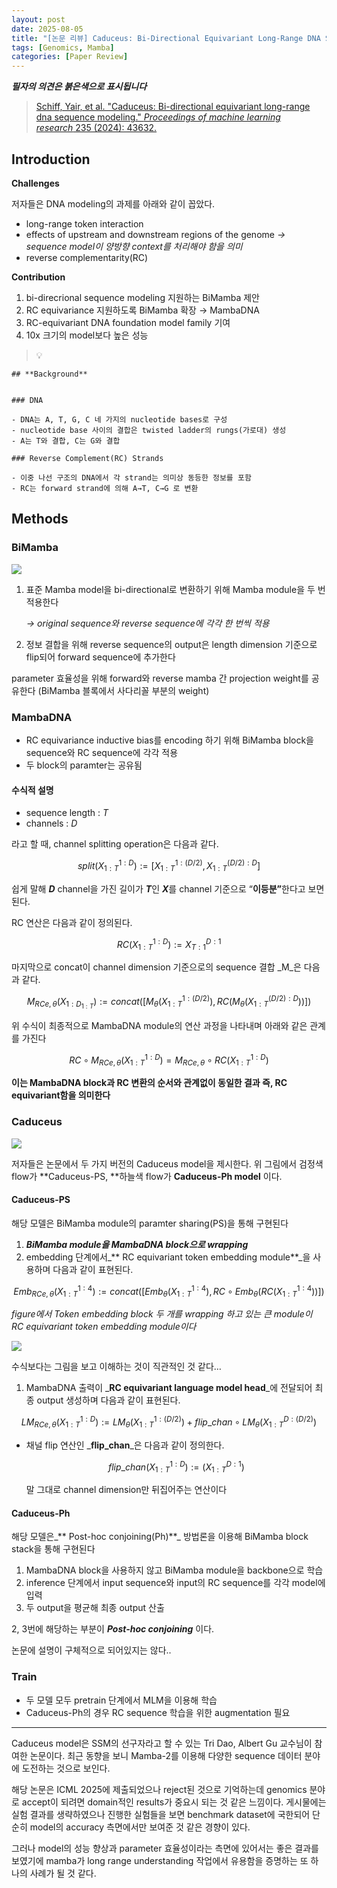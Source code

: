 ```yaml
---
layout: post
date: 2025-08-05
title: "[논문 리뷰] Caduceus: Bi-Directional Equivariant Long-Range DNA Sequence Modeling"
tags: [Genomics, Mamba]
categories: [Paper Review]
---
```


<span class="notion-red">_**필자의 의견은 붉은색으로 표시됩니다**_</span>


> [Schiff, Yair, et al. "Caduceus: Bi-directional equivariant long-range dna sequence modeling." ](https://pmc.ncbi.nlm.nih.gov/articles/PMC12189541/)[_Proceedings of machine learning research_](https://pmc.ncbi.nlm.nih.gov/articles/PMC12189541/)[ 235 (2024): 43632.](https://pmc.ncbi.nlm.nih.gov/articles/PMC12189541/)



## Introduction


**Challenges**


저자들은 DNA modeling의 과제를 아래와 같이 꼽았다.

- long-range token interaction
- effects of upstream and downstream regions of the genome 
_→ sequence model이 양방향 context를 처리해야 함을 의미_
- reverse complementarity(RC)

**Contribution**

1. bi-direcrional sequence modeling 지원하는 BiMamba 제안
1. RC equivariance 지원하도록 BiMamba 확장 → MambaDNA
1. RC-equivariant DNA foundation model family 기여
1. 10x 크기의 model보다 높은 성능

> 💡 


	## **Background**


	### DNA

	- DNA는 A, T, G, C 네 가지의 nucleotide bases로 구성
	- nucleotide base 사이의 결합은 twisted ladder의 rungs(가로대) 생성
	- A는 T와 결합, C는 G와 결합

	### Reverse Complement(RC) Strands

	- 이중 나선 구조의 DNA에서 각 strand는 의미상 동등한 정보를 포함
	- RC는 forward strand에 의해 A→T, C→G 로 변환


## Methods



### BiMamba


![](https://prod-files-secure.s3.us-west-2.amazonaws.com/542b861c-36a8-4051-84e5-8804b6728dba/2c247d59-7815-4980-99f0-8f0d21f445a7/image.png?X-Amz-Algorithm=AWS4-HMAC-SHA256&X-Amz-Content-Sha256=UNSIGNED-PAYLOAD&X-Amz-Credential=ASIAZI2LB466534TW7Z2%2F20250922%2Fus-west-2%2Fs3%2Faws4_request&X-Amz-Date=20250922T121540Z&X-Amz-Expires=3600&X-Amz-Security-Token=IQoJb3JpZ2luX2VjEKT%2F%2F%2F%2F%2F%2F%2F%2F%2F%2FwEaCXVzLXdlc3QtMiJHMEUCIE1DyGlv5pUgK0x2QAASD6Q0nw%2BPLci1TWQwnjRRvvubAiEA%2F51LuNe4S11%2FCa4DWtOuXu6LMFfUPFcn%2BYW5UCp89zMq%2FwMILRAAGgw2Mzc0MjMxODM4MDUiDDx7DhuNWTOmr8nBcyrcA2KGnQYPvZ8PkGTWpZmXDs1t2sy4%2BVd5u1EbyE9i6JhLYFRjyM0pyznHMY890dvqgwe%2FR6mpc512N%2BpquBg%2F%2FCuo9aordvQW2k%2BIFMgP9csPInkqIsODyysMV5Rfg5r5fyeBZ28BVDC6PjxKW8WtQc%2FyZ7jGDoPliqMlhtqsWvoaCOO2EbjXBGWMzxDxHItTqBv3ZBWW%2BgtjrwqApEbc1EW4HDc2y%2BdPBKYB%2Ftmwf%2FkC5BGNE4OO8Q%2F2MEAdfNWVD5%2BzKugHnT0cPVKVh9AcEmbNDHIhiazEYJlLBaV2FWjg6Rom1RJoBs8HT9BxhxANd5adz9SS70pV9exOWqVZbd37f2C6XNY4nde781RUx%2FvW81CEilfESF%2FZHUmVEmHOKtlsEpNTYzbvm1ETWcPIG7igUxu7EMe2QNpdN7y2swWe0nveYKSr9vnr6g5zBy8oR2JALUa6V8SFErOd8fhj%2F7hwGibDuLhx1I3husr37DM4ox6uaq77ijMAkxNo3vnVi5cKds4NW5Ha8R9kS4kUqhT0Gt%2F%2Bb%2FCKrJlA8AI1cy6ejmbg1%2BJcfFWYmkSFF5J0%2FPoqKSYuy%2Bju8nRLX5zDWtB3dULVUwYep1S1y7FUn%2BaXYRZaB7cImFItx159MJPvxMYGOqUB55Q%2FBQxf%2F9ig13P4ddMzVCHUtOOJrc4AED23%2FGdj6Ik4grGdjIBxMNHx%2FREDJtdhiopZnOIHLBPnNtx0H4hYOY5GjibQ2kLLffDyuJQ2IVQoKXpdmrH58JO1rx0SIx4KLs3Q3cgzNaS9mSa9VU75HGA%2FrxaMVY6oknqDrlvCVfOkzSSXnApkwgN4y4WVUrk5kMgETWVSbOpMFBAm1hRS4NuZDoli&X-Amz-Signature=a44ebe4b86e9c05becdf5813a0fb002dfd07520afe4b18d304b6e4afd7fbc6d2&X-Amz-SignedHeaders=host&x-amz-checksum-mode=ENABLED&x-id=GetObject)

1. 표준 Mamba model을 bi-directional로 변환하기 위해 Mamba module을 두 번 적용한다

	_→ original sequence와 reverse sequence에 각각 한 번씩 적용_

1. 정보 결합을 위해 reverse sequence의 output은 length dimension 기준으로 flip되어 forward sequence에 추가한다

parameter 효율성을 위해 forward와 reverse mamba 간 projection weight를 공유한다 (BiMamba 블록에서 사다리꼴 부분의 weight)



### MambaDNA

- RC equivariance inductive bias를 encoding 하기 위해 BiMamba block을 sequence와 RC sequence에 각각 적용
- 두 block의 paramter는 공유됨


#### 수식적 설명

- sequence length : _T_
- channels : _D_

라고 할 때,  channel splitting operation은 다음과 같다.


$$
split(X^{1:D}_{1:T}):=[X^{1:(D/2)}_{1:T},X^{(D/2):D}_{1:T}]
$$


<span class="notion-red">쉽게 말해 </span><span class="notion-red">_**D**_</span><span class="notion-red"> channel을 가진 길이가 </span><span class="notion-red">_**T**_</span><span class="notion-red">인 </span><span class="notion-red">_**X**_</span><span class="notion-red">를 channel 기준으로 “</span><span class="notion-red">**이등분”**</span><span class="notion-red">한다고 보면 된다.</span>


RC 연산은 다음과 같이 정의된다.


$$
RC(X^{1:D}_{1:T}):=X^{D:1}_{T:1}
$$


마지막으로 concat이 channel dimension 기준으로의 sequence 결합 _M_은 다음과 같다.


$$
M_{RCe,\theta}(X_{1:D_{1:T}}):=concat([M_{\theta}(X^{1:(D/2)}_{1:T}),RC(M_{\theta}(X^{(D/2):D}_{1:T}))])
$$


위 수식이 최종적으로 MambaDNA module의 연산 과정을 나타내며 아래와 같은 관계를 가진다


$$
RC\circ M_{RCe,\theta}(X^{1:D}_{1:T}) = M_{RCe,\theta} \circ RC(X^{1:D}_{1:T})
$$


**이는 MambaDNA block과 RC 변환의 순서와 관계없이 동일한 결과 즉, RC equivariant함을 의미한다**



### Caduceus


![](https://prod-files-secure.s3.us-west-2.amazonaws.com/542b861c-36a8-4051-84e5-8804b6728dba/f94a60d7-8145-473b-aef9-7c68d3ec604a/image.png?X-Amz-Algorithm=AWS4-HMAC-SHA256&X-Amz-Content-Sha256=UNSIGNED-PAYLOAD&X-Amz-Credential=ASIAZI2LB466534TW7Z2%2F20250922%2Fus-west-2%2Fs3%2Faws4_request&X-Amz-Date=20250922T121541Z&X-Amz-Expires=3600&X-Amz-Security-Token=IQoJb3JpZ2luX2VjEKT%2F%2F%2F%2F%2F%2F%2F%2F%2F%2FwEaCXVzLXdlc3QtMiJHMEUCIE1DyGlv5pUgK0x2QAASD6Q0nw%2BPLci1TWQwnjRRvvubAiEA%2F51LuNe4S11%2FCa4DWtOuXu6LMFfUPFcn%2BYW5UCp89zMq%2FwMILRAAGgw2Mzc0MjMxODM4MDUiDDx7DhuNWTOmr8nBcyrcA2KGnQYPvZ8PkGTWpZmXDs1t2sy4%2BVd5u1EbyE9i6JhLYFRjyM0pyznHMY890dvqgwe%2FR6mpc512N%2BpquBg%2F%2FCuo9aordvQW2k%2BIFMgP9csPInkqIsODyysMV5Rfg5r5fyeBZ28BVDC6PjxKW8WtQc%2FyZ7jGDoPliqMlhtqsWvoaCOO2EbjXBGWMzxDxHItTqBv3ZBWW%2BgtjrwqApEbc1EW4HDc2y%2BdPBKYB%2Ftmwf%2FkC5BGNE4OO8Q%2F2MEAdfNWVD5%2BzKugHnT0cPVKVh9AcEmbNDHIhiazEYJlLBaV2FWjg6Rom1RJoBs8HT9BxhxANd5adz9SS70pV9exOWqVZbd37f2C6XNY4nde781RUx%2FvW81CEilfESF%2FZHUmVEmHOKtlsEpNTYzbvm1ETWcPIG7igUxu7EMe2QNpdN7y2swWe0nveYKSr9vnr6g5zBy8oR2JALUa6V8SFErOd8fhj%2F7hwGibDuLhx1I3husr37DM4ox6uaq77ijMAkxNo3vnVi5cKds4NW5Ha8R9kS4kUqhT0Gt%2F%2Bb%2FCKrJlA8AI1cy6ejmbg1%2BJcfFWYmkSFF5J0%2FPoqKSYuy%2Bju8nRLX5zDWtB3dULVUwYep1S1y7FUn%2BaXYRZaB7cImFItx159MJPvxMYGOqUB55Q%2FBQxf%2F9ig13P4ddMzVCHUtOOJrc4AED23%2FGdj6Ik4grGdjIBxMNHx%2FREDJtdhiopZnOIHLBPnNtx0H4hYOY5GjibQ2kLLffDyuJQ2IVQoKXpdmrH58JO1rx0SIx4KLs3Q3cgzNaS9mSa9VU75HGA%2FrxaMVY6oknqDrlvCVfOkzSSXnApkwgN4y4WVUrk5kMgETWVSbOpMFBAm1hRS4NuZDoli&X-Amz-Signature=5b499d7870a0a048b97ba31e6a6162caa10f9c507a101f56284ade81371593b4&X-Amz-SignedHeaders=host&x-amz-checksum-mode=ENABLED&x-id=GetObject)


저자들은 논문에서 두 가지 버전의 Caduceus model을 제시한다. 위 그림에서 검정색 flow가 **Caduceus-PS, **하늘색 flow가 **Caduceus-Ph model** 이다.



#### Caduceus-PS


해당 모델은 BiMamba module의 paramter sharing(PS)을 통해 구현된다

1. _**BiMamba module을 MambaDNA block으로 wrapping**_
1. embedding 단계에서_** RC equivariant token embedding module**_을 사용하며 다음과 같이 표현된다.

$$
Emb_{RCe,\theta}(X^{1:4}_{1:T}):=concat([Emb_{\theta}(X^{1:4}_{1:T}),RC \circ Emb_{\theta}(RC(X^{1:4}_{1:T}))])
$$


_figure에서 Token embedding block 두 개를 wrapping 하고 있는 큰 module이 RC equivariant token embedding module이다_


![](https://prod-files-secure.s3.us-west-2.amazonaws.com/542b861c-36a8-4051-84e5-8804b6728dba/b175e4da-71eb-4e91-8c23-a06dabe673c9/image.png?X-Amz-Algorithm=AWS4-HMAC-SHA256&X-Amz-Content-Sha256=UNSIGNED-PAYLOAD&X-Amz-Credential=ASIAZI2LB466534TW7Z2%2F20250922%2Fus-west-2%2Fs3%2Faws4_request&X-Amz-Date=20250922T121541Z&X-Amz-Expires=3600&X-Amz-Security-Token=IQoJb3JpZ2luX2VjEKT%2F%2F%2F%2F%2F%2F%2F%2F%2F%2FwEaCXVzLXdlc3QtMiJHMEUCIE1DyGlv5pUgK0x2QAASD6Q0nw%2BPLci1TWQwnjRRvvubAiEA%2F51LuNe4S11%2FCa4DWtOuXu6LMFfUPFcn%2BYW5UCp89zMq%2FwMILRAAGgw2Mzc0MjMxODM4MDUiDDx7DhuNWTOmr8nBcyrcA2KGnQYPvZ8PkGTWpZmXDs1t2sy4%2BVd5u1EbyE9i6JhLYFRjyM0pyznHMY890dvqgwe%2FR6mpc512N%2BpquBg%2F%2FCuo9aordvQW2k%2BIFMgP9csPInkqIsODyysMV5Rfg5r5fyeBZ28BVDC6PjxKW8WtQc%2FyZ7jGDoPliqMlhtqsWvoaCOO2EbjXBGWMzxDxHItTqBv3ZBWW%2BgtjrwqApEbc1EW4HDc2y%2BdPBKYB%2Ftmwf%2FkC5BGNE4OO8Q%2F2MEAdfNWVD5%2BzKugHnT0cPVKVh9AcEmbNDHIhiazEYJlLBaV2FWjg6Rom1RJoBs8HT9BxhxANd5adz9SS70pV9exOWqVZbd37f2C6XNY4nde781RUx%2FvW81CEilfESF%2FZHUmVEmHOKtlsEpNTYzbvm1ETWcPIG7igUxu7EMe2QNpdN7y2swWe0nveYKSr9vnr6g5zBy8oR2JALUa6V8SFErOd8fhj%2F7hwGibDuLhx1I3husr37DM4ox6uaq77ijMAkxNo3vnVi5cKds4NW5Ha8R9kS4kUqhT0Gt%2F%2Bb%2FCKrJlA8AI1cy6ejmbg1%2BJcfFWYmkSFF5J0%2FPoqKSYuy%2Bju8nRLX5zDWtB3dULVUwYep1S1y7FUn%2BaXYRZaB7cImFItx159MJPvxMYGOqUB55Q%2FBQxf%2F9ig13P4ddMzVCHUtOOJrc4AED23%2FGdj6Ik4grGdjIBxMNHx%2FREDJtdhiopZnOIHLBPnNtx0H4hYOY5GjibQ2kLLffDyuJQ2IVQoKXpdmrH58JO1rx0SIx4KLs3Q3cgzNaS9mSa9VU75HGA%2FrxaMVY6oknqDrlvCVfOkzSSXnApkwgN4y4WVUrk5kMgETWVSbOpMFBAm1hRS4NuZDoli&X-Amz-Signature=0e409f15230062e5e3542c166a4a18d11c6073cd1ac26dd5c9acfe8c633ee449&X-Amz-SignedHeaders=host&x-amz-checksum-mode=ENABLED&x-id=GetObject)


<span class="notion-red">수식보다는 그림을 보고 이해하는 것이 직관적인 것 같다…</span>

1. MambaDNA 출력이 _**RC equivariant language model head**_에 전달되어 최종 output 생성하며 다음과 같이 표현된다.

$$
LM_{RCe,\theta}(X^{1:D}_{1:T}):= LM_{\theta}(X^{1:(D/2)}_{1:T})+flip\_chan\circ LM_{\theta}(X^{D:(D/2)}_{1:T})
$$

- 채널 flip 연산인 _**flip\_chan**_은 다음과 같이 정의한다.

	$$
	flip\_chan(X^{1:D}_{1:T}):=(X^{D:1}_{1:T})
	$$


	말 그대로 channel dimension만 뒤집어주는 연산이다



#### Caduceus-Ph


해당 모델은_** Post-hoc conjoining(Ph)**_ 방법론을 이용해 BiMamba block stack을 통해 구현된다

1. MambaDNA block을 사용하지 않고 BiMamba module을 backbone으로 학습
1. inference 단계에서 input sequence와 input의 RC sequence를 각각 model에 입력
1. 두 output을 평균해 최종 output 산출

2, 3번에 해당하는 부분이 _**Post-hoc conjoining**_ 이다.


<span class="notion-red">논문에 설명이 구체적으로 되어있지는 않다..</span>



### Train

- 두 모델 모두 pretrain 단계에서 MLM을 이용해 학습
- Caduceus-Ph의 경우 RC sequence 학습을 위한 augmentation 필요

---


<span class="notion-red">Caduceus model은 SSM의 선구자라고 할 수 있는 Tri Dao, Albert Gu 교수님이 참여한 논문이다. 최근 동향을 보니 Mamba-2를 이용해 다양한 sequence 데이터 분야에 도전하는 것으로 보인다.</span>


<span class="notion-red">해당 논문은 ICML 2025에 제출되었으나 reject된 것으로 기억하는데 genomics 분야로 accept이 되려면 domain적인 results가 중요시 되는 것 같은 느낌이다. 게시물에는 실험 결과를 생략하였으나 진행한 실험들을 보면 benchmark dataset에 국한되어 단순히 model의 accuracy 측면에서만 보여준 것 같은 경향이 있다.</span>


<span class="notion-red">그러나 model의 성능 향상과 parameter 효율성이라는 측면에 있어서는 좋은 결과를 보였기에 mamba가 long range understanding 작업에서 유용함을 증명하는 또 하나의 사례가 될 것 같다.</span>

